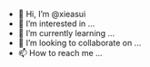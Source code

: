 - 👋 Hi, I’m @xieasui
- 👀 I’m interested in ...
- 🌱 I’m currently learning ...
- 💞️ I’m looking to collaborate on ...
- 📫 How to reach me ...

<!---
xieasui/xieasui is a ✨ special ✨ repository because its `README.md` (this file) appears on your GitHub profile.
You can click the Preview link to take a look at your changes.
--->

